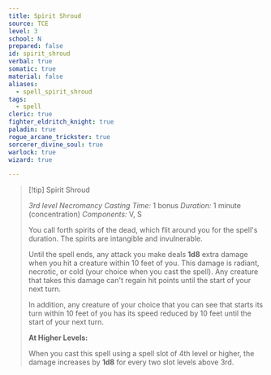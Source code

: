 ```yaml
---
title: Spirit Shroud
source: TCE
level: 3
school: N
prepared: false
id: spirit_shroud
verbal: true
somatic: true
material: false
aliases:
  - spell_spirit_shroud
tags:
  - spell
cleric: true
fighter_eldritch_knight: true
paladin: true
rogue_arcane_trickster: true
sorcerer_divine_soul: true
warlock: true
wizard: true

---
```

>[!tip] Spirit Shroud
>
> *3rd level Necromancy*
> *Casting Time:* 1 bonus
> *Duration:* 1 minute (concentration)
> *Components:* V, S
>
>You call forth spirits of the dead, which flit around you for the spell's duration. The spirits are intangible and invulnerable.
>
>Until the spell ends, any attack you make deals **1d8** extra damage when you hit a creature within 10 feet of you. This damage is radiant, necrotic, or cold (your choice when you cast the spell). Any creature that takes this damage can't regain hit points until the start of your next turn.
>
>In addition, any creature of your choice that you can see that starts its turn within 10 feet of you has its speed reduced by 10 feet until the start of your next turn.
>
>**At Higher Levels:**
>
>When you cast this spell using a spell slot of 4th level or higher, the damage increases by **1d8** for every two slot levels above 3rd.
>

